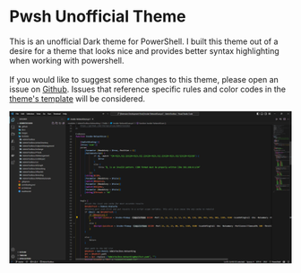 # Pwsh Unofficial Theme

This is an unofficial Dark theme for PowerShell. I built this theme out of a desire for a theme that looks nice and provides better syntax highlighting when working with powershell.
<br></br>
If you would like to suggest some changes to this theme, please open an issue on [Github](https://github.com/TheTaylorLee/pwsh-theme-unofficial). Issues that reference specific rules and color codes in the [theme's template](https://github.com/TheTaylorLee/pwsh-theme-unofficial/blob/master/themes/Pwsh%20Theme%20Unofficial-color-theme.json) will be considered.

![preview](assets\themepreview.png)